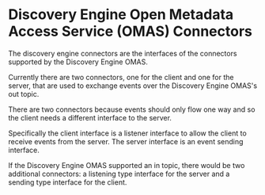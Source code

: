<!-- SPDX-License-Identifier: CC-BY-4.0 -->
<!-- Copyright Contributors to the ODPi Egeria project. -->

# Discovery Engine Open Metadata Access Service (OMAS) Connectors

The discovery engine connectors are the interfaces of the
connectors supported by the Discovery Engine OMAS.

Currently there are two connectors, one for the client
and one for the server, that are used to exchange events
over the Discovery Engine OMAS's out topic.

There are two connectors because events should only flow one way
and so the client needs a different interface to the server.

Specifically the client interface is a listener interface
to allow the client to receive events from the server.
The server interface is an event sending interface.

If the Discovery Engine OMAS supported an in topic,
there would be two additional connectors: a listening type
interface for the server and a sending type
interface for the client.